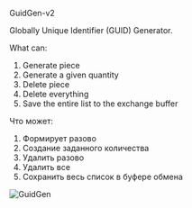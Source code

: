 GuidGen-v2

Globally Unique Identifier (GUID) Generator.

What can:
1) Generate piece
2) Generate a given quantity
3) Delete piece
4) Delete everything
5) Save the entire list to the exchange buffer

Что может:

1) Формирует разово
2) Создание заданного количества
3) Удалить разово
4) Удалить все
5) Сохранить весь список в буфере обмена

![GuidGen](https://github.com/user-attachments/assets/79b6715c-553c-4373-9510-5019ba089f0d)
